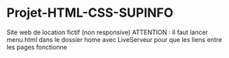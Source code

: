# Projet-HTML-CSS-SUPINFO
Site web de location fictif (non responsive)
ATTENTION : Il faut lancer menu.html dans le dossier home avec LiveServeur pour que les liens entre les pages fonctionne
